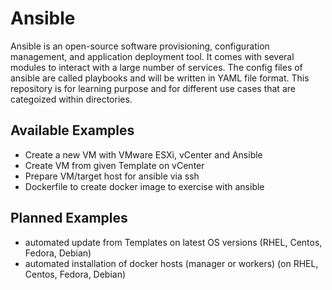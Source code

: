 # Ansible

Ansible is an open-source software provisioning, configuration management, and application deployment tool. It comes with several modules to interact with a large number of services. The config files of ansible are called playbooks and will be written in YAML file format.
This repository is for learning purpose and for different use cases that are categoized within directories.

## Available Examples

* Create a new VM with VMware ESXi, vCenter and Ansible
* Create VM from given Template on vCenter
* Prepare VM/target host for ansible via ssh
* Dockerfile to create docker image to exercise with ansible

## Planned Examples

* automated update from Templates on latest OS versions (RHEL, Centos, Fedora, Debian)
* automated installation of docker hosts (manager or workers) (on RHEL, Centos, Fedora, Debian)